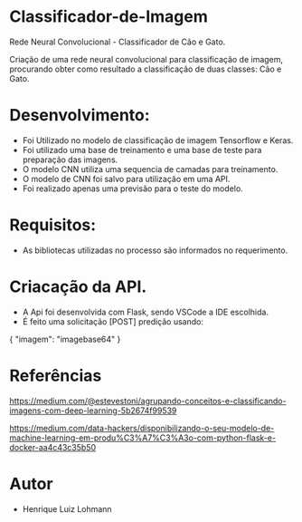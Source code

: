 # Classificador-de-Imagem
Rede Neural Convolucional - Classificador de Cão e Gato.

Criação de uma rede neural convolucional para classificação de imagem, procurando obter como resultado a classificação de duas classes: Cão e Gato.

# Desenvolvimento:
* Foi Utilizado no modelo de classificação de imagem Tensorflow e Keras.
* Foi utilizado uma base de treinamento e uma base de teste para preparação das imagens.
* O modelo CNN utiliza uma sequencia de camadas para treinamento.
* O modelo de CNN foi salvo para utilização em uma API.
* Foi realizado apenas uma previsão para o teste do modelo.

# Requisitos:
* As bibliotecas utilizadas no processo são informados no requerimento.

# Criacação da API.
* A Api foi desenvolvida com Flask, sendo VSCode a IDE escolhida.
* É feito uma solicitação [POST] predição usando:

{
"imagem": "imagebase64"
}


# Referências

https://medium.com/@estevestoni/agrupando-conceitos-e-classificando-imagens-com-deep-learning-5b2674f99539

https://medium.com/data-hackers/disponibilizando-o-seu-modelo-de-machine-learning-em-produ%C3%A7%C3%A3o-com-python-flask-e-docker-aa4c43c35b50

# Autor

* Henrique Luiz Lohmann
